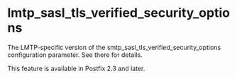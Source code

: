 # lmtp_sasl_tls_verified_security_options 

 The LMTP-specific version of the
smtp_sasl_tls_verified_security_options configuration parameter.
See there for details. 

 This feature is available in Postfix 2.3 and later. 


